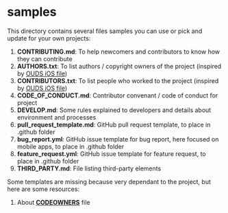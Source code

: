 # samples

This directory contains several files samples you can use or pick and update for your own projects:

1. **CONTRIBUTING.md**: To help newcomers and contributors to know how they can contribute
2. **AUTHORS.txt**: To list authors / copyright owners of the project (inspired by [OUDS iOS file](https://github.com/Orange-OpenSource/ouds-ios/blob/develop/.github/AUTHORS.txt))
3. **CONTRIBUTORS.txt**: To list people who worked to the project (inspired by [OUDS iOS file](https://github.com/Orange-OpenSource/ouds-ios/blob/develop/.github/CONTRIBUTORS.txt))
4. **CODE_OF_CONDUCT.md**: Contributor convenant / code of conduct for project
5. **DEVELOP.md**: Some rules explained to developers and details about environment and processes
6. **pull_request_template.md**: GitHub pull request template, to place in .github folder
7. **bug_report.yml**: GitHub issue template for bug report, here focused on mobile apps, to place in .github folder
8. **feature_request.yml**: GitHub issue template for feature request, to place in .github folder
9. **THIRD_PARTY.md**: File listing third-party elements

Some templates are missing because very dependant to the project, but here are some resources:

1. About **[CODEOWNERS](https://docs.github.com/en/repositories/managing-your-repositorys-settings-and-features/customizing-your-repository/about-code-owners)** file
